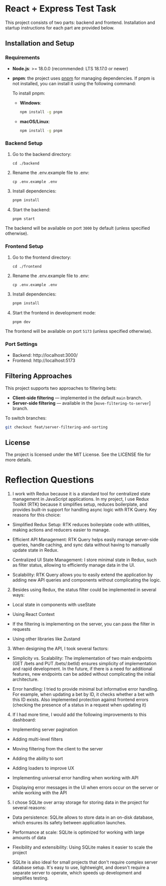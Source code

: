 # React + Express Test Task

This project consists of two parts: backend and frontend. Installation and startup instructions for each part are provided below.

## Installation and Setup

### Requirements

- **Node.js**:  >= 18.0.0 (recommended: LTS 18.17.0 or newer)

- **pnpm**: the project uses [pnpm](https://pnpm.io/) for managing dependencies. If pnpm is not installed, you can install it using the following command:

  To install pnpm:
  - **Windows**:
    ```bash
    npm install -g pnpm
    ```
  - **macOS/Linux**:
    ```bash
    npm install -g pnpm
    ```

### Backend Setup

1. Go to the backend directory:
    ```shell
    cd ./backend
    ```
2. Rename the .env.example file to .env:
    ```shell
    cp .env.example .env
    ```
3. Install dependencies:
    ```bash
    pnpm install
    ```
4. Start the backend:
    ```bash
    pnpm start
    ```

The backend will be available on port `3000` by default (unless specified otherwise).

### Frontend Setup

1. Go to the frontend directory:
    ```shell
    cd ./frontend
    ```
2. Rename the .env.example file to .env:
    ```shell
    cp .env.example .env
    ```
3. Install dependencies:
    ```bash
    pnpm install
    ```
4. Start the frontend in development mode:
    ```bash
    pnpm dev
    ```

The frontend will be available on port `5173` (unless specified otherwise).

### Port Settings

- Backend: http://localhost:3000/
- Frontend: http://localhost:5173

## Filtering Approaches

This project supports two approaches to filtering bets:

- **Client-side filtering** — implemented in the default `main` branch.
- **Server-side filtering** — available in the [`move-filtering-to-server`] branch.

To switch branches:

```bash
git checkout feat/server-filtering-and-sorting
```

## License

The project is licensed under the MIT License. See the LICENSE file for more details.

# Reflection Questions

1. I work with Redux because it is a standard tool for centralized state management in JavaScript applications. In my project, I use Redux Toolkit (RTK) because it simplifies setup, reduces boilerplate, and provides built-in support for handling async logic with RTK Query. Key reasons for this choice:

- Simplified Redux Setup: RTK reduces boilerplate code with utilities, making actions and reducers easier to manage.
  
- Efficient API Management: RTK Query helps easily manage server-side queries, handle caching, and sync data without having to manually update state in Redux.
  
- Centralized UI State Management: I store minimal state in Redux, such as filter status, allowing to efficiently manage data in the UI.
  
- Scalability: RTK Query allows you to easily extend the application by adding new API queries and components without complicating the logic.

2. Besides using Redux, the status filter could be implemented in several ways:

- Local state in components with useState

- Using React Context

- If the filtering is implementing on the server, you can pass the filter in requests

- Using other libraries like Zustand

3. When designing the API, I took several factors:

- Simplicity vs. Scalability: The implementation of two main endpoints (GET /bets and PUT /bets/:betId) ensures simplicity of implementation and rapid development. In the future, if there is a need for additional features, new endpoints can be added without complicating the initial architecture.

- Error handling: I tried to provide minimal but informative error handling. For example, when updating a bet by ID, it checks whether a bet with this ID exists. Also implemented protection against frontend errors (checking the presence of a status in a request when updating it)

4. If I had more time, I would add the following improvements to this dashboard:

- Implementing server pagination 

- Adding multi-level filters

- Moving filtering from the client to the server

- Adding the ability to sort 

- Adding loaders to improve UX

- Implementing universal error handling when working with API

- Displaying error messages in the UI when errors occur on the server or while working with the API

5. I chose SQLite over array storage for storing data in the project for several reasons:

- Data persistence: SQLite allows to store data in an on-disk database, which ensures its safety between application launches.

- Performance at scale: SQLite is optimized for working with large amounts of data

- Flexibility and extensibility: Using SQLite makes it easier to scale the project

- SQLite is also ideal for small projects that don't require complex server database setup. It's easy to use, lightweight, and doesn't require a separate server to operate, which speeds up development and simplifies testing.

